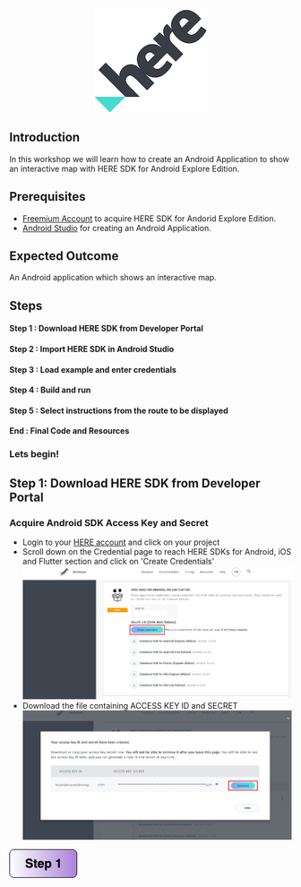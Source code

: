 <p align="center">
  <img src="https://github.com/vidhanbhonsle/Interactive-Map-Workshop/blob/master/img/HERE_Logo_2016_POS_sRGB200X183.jpg" />
</p>

## Introduction

In this workshop we will learn how to create an Android Application to show an interactive map with HERE SDK for Android Explore Edition.

## Prerequisites
- [Freemium Account](https://developer.here.com/events/community-sa) to acquire HERE SDK for Andorid Explore Edition. 
- [Android Studio](https://developer.android.com/studio) for creating an Android Application.

## Expected Outcome
An Android application which shows an interactive map.

## Steps
#### Step 1 : Download HERE SDK from Developer Portal
#### Step 2 : Import HERE SDK in Android Studio
#### Step 3 : Load example and enter credentials
#### Step 4 : Build and run
#### Step 5 : Select instructions from the route to be displayed
#### End    : Final Code and Resources

### Lets begin!

## Step 1: Download HERE SDK from Developer Portal
### Acquire Android SDK Access Key and Secret
- Login to your [HERE account](https://developer.here.com/events/community-sa) and click on your project
- Scroll down on the Credential page to reach HERE SDKs for Android, iOS and Flutter section and click on 'Create Credentials'
![alt text](/img/create-credentials.png)
- Download the file containing ACCESS KEY ID and SECRET
![alt text](/img/download.png)

[![Foo](https://github.com/vidhanbhonsle/Interactive-Map-Workshop/blob/master/img/s1.png)](https://github.com/vidhanbhonsle/Interactive-Map-Workshop/blob/master/Step1.md) 





